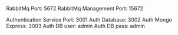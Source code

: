 RabbitMq Port: 5672
RabbitMq Management Port: 15672

Authentication Service Port: 3001
Auth Database: 3002
Auth Mongo Express: 3003
Auth DB user: admin
Auth DB pass: admin



